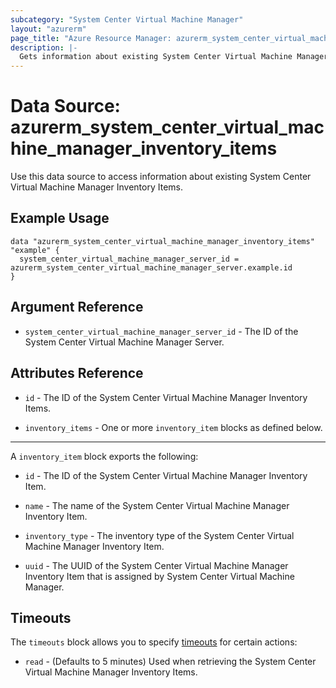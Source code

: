```yaml
---
subcategory: "System Center Virtual Machine Manager"
layout: "azurerm"
page_title: "Azure Resource Manager: azurerm_system_center_virtual_machine_manager_inventory_items"
description: |-
  Gets information about existing System Center Virtual Machine Manager Inventory Items.
---
```


# Data Source: azurerm_system_center_virtual_machine_manager_inventory_items

Use this data source to access information about existing System Center Virtual Machine Manager Inventory Items.

## Example Usage

```hcl
data "azurerm_system_center_virtual_machine_manager_inventory_items" "example" {
  system_center_virtual_machine_manager_server_id = azurerm_system_center_virtual_machine_manager_server.example.id
}
```

## Argument Reference

* `system_center_virtual_machine_manager_server_id` - The ID of the System Center Virtual Machine Manager Server.

## Attributes Reference

* `id` - The ID of the System Center Virtual Machine Manager Inventory Items.

* `inventory_items` - One or more `inventory_item` blocks as defined below.

---

A `inventory_item` block exports the following:

* `id` - The ID of the System Center Virtual Machine Manager Inventory Item.

* `name` - The name of the System Center Virtual Machine Manager Inventory Item.

* `inventory_type` - The inventory type of the System Center Virtual Machine Manager Inventory Item.

* `uuid` - The UUID of the System Center Virtual Machine Manager Inventory Item that is assigned by System Center Virtual Machine Manager.

## Timeouts

The `timeouts` block allows you to specify [timeouts](https://www.terraform.io/language/resources/syntax#operation-timeouts) for certain actions:

* `read` - (Defaults to 5 minutes) Used when retrieving the System Center Virtual Machine Manager Inventory Items.
